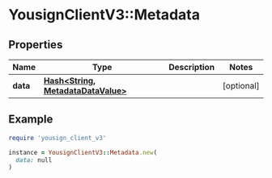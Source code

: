 # YousignClientV3::Metadata

## Properties

| Name | Type | Description | Notes |
| ---- | ---- | ----------- | ----- |
| **data** | [**Hash&lt;String, MetadataDataValue&gt;**](MetadataDataValue.md) |  | [optional] |

## Example

```ruby
require 'yousign_client_v3'

instance = YousignClientV3::Metadata.new(
  data: null
)
```

